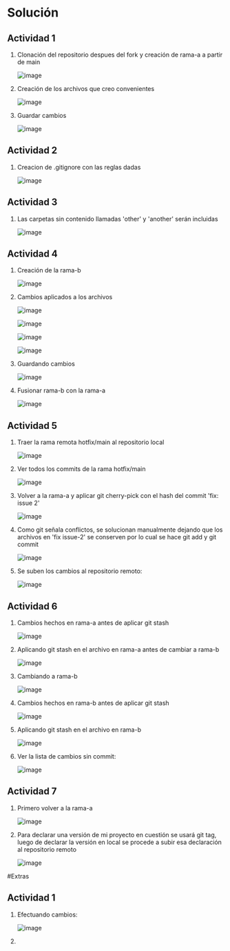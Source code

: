 # Solución

## Actividad 1

1. Clonación del repositorio despues del fork y creación de rama-a a partir de main

    ![image](https://github.com/user-attachments/assets/4af286dc-8a3d-4ca4-b070-0b50dd8d51ad)

2. Creación de los archivos que creo convenientes

    ![image](https://github.com/user-attachments/assets/d7095149-4a63-43ad-b7a7-9b3ee3f73a8f)

3. Guardar cambios

    ![image](https://github.com/user-attachments/assets/c32000e2-0389-4e7b-8796-7f175452e906)
 

## Actividad 2

1. Creacion de .gitignore con las reglas dadas
   
   ![image](https://github.com/user-attachments/assets/7ba2dba6-9670-4746-9ce1-c8b9ac58b039)

## Actividad 3

1. Las carpetas sin contenido llamadas 'other' y 'another' serán incluidas

   ![image](https://github.com/user-attachments/assets/63c803b8-6b55-4df3-8084-15248d0acd9b)

## Actividad 4

1. Creación de la rama-b

   ![image](https://github.com/user-attachments/assets/0124037a-adf3-4840-bb51-29234b502436)

2. Cambios aplicados a los archivos

    ![image](https://github.com/user-attachments/assets/25b1e8b2-7d2f-4121-aa8b-e0f2e7015d4e)

   ![image](https://github.com/user-attachments/assets/523ee698-a955-4bdb-b4ce-e6416f48712e)

    ![image](https://github.com/user-attachments/assets/56e4ee99-0349-4666-b79b-bb5d2b2aa8df)

   ![image](https://github.com/user-attachments/assets/b2b458b8-a11e-4646-8f39-e21281cfab29)

3. Guardando cambios

   ![image](https://github.com/user-attachments/assets/97bbb750-4821-43d5-8414-113b53f09269)

4. Fusionar rama-b con la rama-a

   ![image](https://github.com/user-attachments/assets/3d05f0ef-42da-404f-a829-53a44d9edcad)


## Actividad 5

1. Traer la rama remota hotfix/main al repositorio local

   ![image](https://github.com/user-attachments/assets/53c03438-4565-4596-9321-2e3f89344fb2)

2. Ver todos los commits de la rama hotfix/main

   ![image](https://github.com/user-attachments/assets/1bafc1d5-0e92-475c-b219-50a105f58cfd)

3. Volver a la rama-a y aplicar git cherry-pick con el hash del commit 'fix: issue 2'

   ![image](https://github.com/user-attachments/assets/7f846515-c009-4241-90a1-082ff4da95f1)

4. Como git señala conflictos, se solucionan manualmente dejando que los archivos en 'fix issue-2' se conserven por lo cual se hace git add y git commit

    ![image](https://github.com/user-attachments/assets/6c6da531-09c7-4dfc-b142-6a0e4a591e47)

5. Se suben los cambios al repositorio remoto:

   ![image](https://github.com/user-attachments/assets/6765b6ff-acf0-4d57-a8a4-d487b9b46083)

## Actividad 6

1. Cambios hechos en rama-a antes de aplicar git stash

    ![image](https://github.com/user-attachments/assets/0f8ecea9-e7dd-40e8-88d5-e4cca6173037)

2. Aplicando git stash en el archivo en rama-a antes de cambiar a rama-b

   ![image](https://github.com/user-attachments/assets/6bf0b209-b7d0-40d6-a96b-a86a8b1317ee)

3. Cambiando a rama-b

   ![image](https://github.com/user-attachments/assets/a628d893-ce23-46e0-aa5a-6a8dcd75dd61)

4. Cambios hechos en rama-b antes de aplicar git stash

   ![image](https://github.com/user-attachments/assets/271a1fdc-3312-4f4f-87ca-4b3c411e2994)

5. Aplicando git stash en el archivo en rama-b

   ![image](https://github.com/user-attachments/assets/7bfea9e4-1a4d-4c92-a94e-2faea0e38b33)

6. Ver la lista de cambios sin commit:

    ![image](https://github.com/user-attachments/assets/96302c41-4fcd-4ab5-a35b-3e8a314fb920)

## Actividad 7

1. Primero volver a la rama-a

    ![image](https://github.com/user-attachments/assets/30790aed-8379-423b-9d6f-df7cef0e2ba5)


2. Para declarar una versión de mi proyecto en cuestión se usará git tag, luego de declarar la versión en local se procede a subir esa declaración al repositorio remoto

   ![image](https://github.com/user-attachments/assets/563e0e24-aa21-4670-b704-5b80a8ac6808)

#Extras

## Actividad 1

1. Efectuando cambios:

    ![image](https://github.com/user-attachments/assets/fd8bb291-159f-413c-8b3f-0a417601e7d5)

2. 





